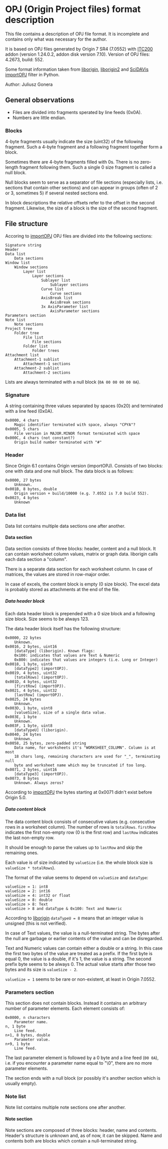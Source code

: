 OPJ (Origin Project files) format description
=============================================

This file contains a description of OPJ file format. It is incomplete
and contains only what was necessary for the author.

It is based on OPJ files generated by Origin 7 SR4 (7.0552) with [ITC200][]
addon (version 1.24.0.2, addon disk version 7.10).
Version of OPJ files: 4.2673, build: 552.

Some format information taken from [liborigin][], [liborigin2][]
and [SciDAVis][] [importOPJ][] filter in Python.

Author: Juliusz Gonera

[ITC200]: http://www.microcal.com/products/itc/itc200.asp
[liborigin]: http://sourceforge.net/projects/liborigin/
[liborigin2]: http://soft.proindependent.com/liborigin2/
[SciDAVis]: http://scidavis.sourceforge.net/
[importOPJ]: https://scidavis.svn.sourceforge.net/svnroot/scidavis/branches/origin_import/importOPJ


General observations
--------------------

* Files are divided into fragments sperated by line feeds (0x0A).
* Numbers are little endian.


### Blocks

4-byte fragments usually indicate the size (uint32) of the following fragment.
Such a 4-byte fragment and a following fragment together form a block.

Sometimes there are 4-byte fragments filled with 0s. There is no zero-length
fragment following them. Such a single 0 size fragment is called a null block.

Null blocks seem to serve as a separator of file sections (especially lists,
i.e. sections that contain other sections) and can appear in groups (often of
2 or 3, sometimes 5) if several nested sections end.

In block descriptions the relative offsets refer to the offset in the second
fragment. Likewise, the size of a block is the size of the second fragment.


File structure
--------------

Accoring to [importOPJ][] OPJ files are divided into the following sections:

    Signature string
    Header
    Data list
        Data sections
    Window list
        Window sections
            Layer list
                Layer sections
                    Sublayer list
                        Sublayer sections
                    Curve list
                        Curve sections
                    AxisBreak list
                        AxisBreak sections
                    3x AxisParameter list
                        AxisParameter sections
    Parameters section
    Note list
        Note sections
    Project tree
        Folder tree
            File list
                File sections
            Folder list
                Folder trees
    Attachment list
        Attachment-1 sublist
            Attachment-1 sections
        Attachment-2 sublist
            Attachment-2 sections

Lists are always terminated with a null block (`0A 00 00 00 00 0A`).


### Signature

A string containing three values separated by spaces (0x20) and terminated
with a line feed (0x0A).

    0x0000, 4 chars
        Magic identifier terminated with space, always "CPYA"?
    0x0005, 5 chars
        File version in MAJOR.MINOR format terminated with space
    0x000C, 4 chars (not constant?)
        Origin build number terminated with "#"


### Header

Since Origin 6.1 contains Origin version (importOPJ). Consists of two blocks:
one with data and one null block. The data block is as follows:

    0x0000, 27 bytes
        Unknown.
    0x001B, 8 bytes, double
        Origin version + build/10000 (e.g. 7.0552 is 7.0 build 552).
    0x0023, 4 bytes
        Unknown


### Data list

Data list contains multiple data sections one after another.


#### Data section

Data section consists of three blocks: header, content and a null block. It can
contain worksheet column values, matrix or graph data. liborigin calls each
data section a "column".

There is a separate data section for each worksheet column. In case of
matrices, the values are stored in row-major order.

In case of excels, the content block is empty (0 size block). The excel data
is probably stored as attachments at the end of the file.


##### Data header block

Each data header block is prepended with a 0 size block and a following size
block. Size seems to be always 123.

The data header block itself has the following structure:

    0x0000, 22 bytes
        Unknown.
    0x0016, 2 bytes, uint16
        [dataType] (liborigin). Known flags:
        0x100: indicates that values are Text & Numeric
        0x800: indicates that values are integers (i.e. Long or Integer)
    0x0018, 1 byte, uint8
        [dataType2] (importOPJ).
    0x0019, 4 bytes, uint32
        [totalRows] (importOPJ).
    0x001D, 4 bytes, uint32
        [firstRow] (importOPJ).
    0x0021, 4 bytes, uint32
        [lastRow] (importOPJ).
    0x0025, 24 bytes
        Unknown.
    0x003D, 1 byte, uint8
        [valueSize], size of a single data value.
    0x003E, 1 byte
        Unknown.
    0x003F, 1 byte, uint8
        [dataTypeU] (liborigin).
    0x0040, 24 bytes
        Unknown.
    0x0058, 25 bytes, zero-padded string
        Data name, for worksheets it's "WORKSHEET_COLUMN". Column is at most
        18 chars long, remaining characters are used for "_", terminating null
        byte and worksheet name which may be truncated if too long.
    0x0071, 2 bytes, uint16
        [dataType3] (importOPJ).
    0x0073, 8 bytes
        Unknown. Always zeros?

According to [importOPJ][] the bytes starting at 0x0071 didn't exist before
Origin 5.0.


##### Data content block

The data content block consists of consecutive values (e.g. consecutive rows in
a worksheet column). The number of rows is `totalRows`. `firstRow` indicates
the first non-empty row (0 is the first row) and `lastRow` indicates the last
non-empty row.

It should be enough to parse the values up to `lastRow` and skip the remaining
ones.

Each value is of size indicated by `valueSize` (i.e. the whole block size is
`valueSize * totalRows`).

The format of the value seems to depend on `valueSize` and `dataType`:

    valueSize = 1: int8
    valueSize = 2: int16
    valueSize = 4: int32 or float
    valueSize = 8: double
    valueSize > 8: Text
    valueSize > 8 and dataType & 0x100: Text and Numeric

According to [liborigin][] `dataTypeU = 8` means that an integer value is
unsigned (this is not verified).

In case of Text values, the value is a null-terminated string. The bytes after
the null are garbage or earlier contents of the value and can be disregarded.

Text and Numeric values can contain either a double or a string. In this case
the first two bytes of the value are treated as a prefix. If the first byte is
equal 0, the value is a double, if it's 1, the value is a string. The second
prefix byte seems to be always 0. The actual value starts after those two bytes
and its size is `valueSize - 2`.

`valueSize = 1` seems to be rare or non-existent, at least in Origin 7.0552.


### Parameters section

This section does not contain blocks. Instead it contains an arbitrary number
of parameter elements. Each element consists of:

    0x0000, n characters
        Parameter name.
    n, 1 byte
        Line feed.
    n+1, 8 bytes, double
        Parameter value.
    n+9, 1 byte
        Line feed.

The last parameter element is followed by a 0 byte and a line feed (`00 0A`),
i.e. if you encounter a parameter name equal to "\0", there are no more
parameter elements.

The section ends with a null block (or possibly it's another section which is
usually empty).


### Note list

Note list contains multiple note sections one after another.


#### Note section

Note sections are composed of three blocks: header, name and contents. Header's
structure is unknown and, as of now, it can be skipped. Name and contents both
are blocks which contain a null-terminated string.

